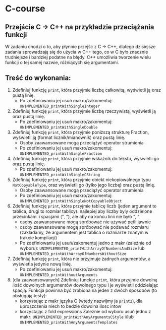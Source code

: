 # C-course
## Przejście C -> C++ na przykładzie przeciążania funkcji
W zadaniu chodzi o to, aby płynnie przejść z C -> C++,
dlatego dzisiejsze zadania sprowadzają się do użycia w C++ tego,
co w C było znacznie trudniejsze i bardziej podatne na błędy.
C++ umożliwia tworzenie wielu funkcji o tej samej nazwie, różniących się argumentami.

Treść do wykonania:
-----
1. Zdefiniuj funkcję `print`, która przyjmie liczbę całkowitą, wyświetli ją oraz pustą linię.
   - Po zdefiniowaniu jej usuń makro/zakomentuj: `UNIMPLEMENTED_printWithSingleInteger`
2. Zdefiniuj funkcję `print`, która przyjmie liczbę rzeczywistą, wyświetli ją oraz pustą linię.
   - Po zdefiniowaniu jej usuń makro/zakomentuj: `UNIMPLEMENTED_printWithSingleDouble`
3. Zdefiniuj funkcję `print`, która przyjmie poniższą strukturę Fraction, wyświetli ją (format licznik/mianownik) oraz pustą linię.
   - Osoby zaawansowane mogą przeciążyć operator strumienia
   - Po zdefiniowaniu jej usuń makro/zakomentuj: `UNIMPLEMENTED_printWithSingleFraction`
4. Zdefiniuj funkcję `print`, która przyjmie wskaźnik do tekstu, wyświetli go oraz pustą linię.
   - Po zdefiniowaniu jej usuń makro/zakomentuj: `UNIMPLEMENTED_printWithSingleCString`
5. Zdefiniuj funkcję `print`, która przyjmie obiekt niekopiowalnego typu `NotCopyableType`, oraz wyświetli go (tylko jego liczbę) oraz pustą linię.
   - Osoby zaawansowane mogą przeciążyć operator strumienia
   - Po zdefiniowaniu jej usuń makro/zakomentuj: `UNIMPLEMENTED_printWithSingleNotCopyableObject`
6. Zdefiniuj funkcję `print`, która przyjmie tablicę liczb (jeden argument to tablica, drugi to rozmiar tablicy).
   najlepiej aby liczby byly oddzielone przecinkami i spacjami (", "), ale aby na końcu linii nie było ", "
   - osoby zaawansowane mogą spróbować nie używać pętli jawnie
   - osoby zaawansowane mogą spróbować nie podawać rozmiaru (zakładamy, że argumentem jest tablica o rozmiarze znanym w trakcie kompilacji)
   - Po zdefiniowaniu jej usuń/zakomentuj jedno z makr (zależnie od wyboru): `UNIMPLEMENTED_printWithArrayOfNumbersAndSize` lub `UNIMPLEMENTED_printWithArrayOfNumbersWithoutSize`
7. Zdefiniuj funkcję `print`, która nie przyjmuje żadnych argumentów, a wyświetla jedynie nową linię.
   - Po zdefiniowaniu jej usuń makro/zakomentuj: `UNIMPLEMENTED_printWithoutArguments`
8. [dla zaawansowanych] Zdefiniuj funckje `print`, która przyjmie dowolną ilość dowolnych argumentów dowolnego typu i je wyświetli oddzielając spacją.
   Funkcja powinna być zrobiona na jeden z dwóch sposobów (to obsługują testy):
   - korzystając z makr języka C (wtedy nazwijmy ja `print2`), dla uproszczenia niech to bedzie dowolna ilosc intow
   - korzystając z fold expressions
   Zależnie od wyboru usuń jedno z makr: `UNIMPLEMENTED_printWithAnyArgumentsCStyle` i/lub `UNIMPLEMENTED_printWithAnyArgumentsTemplates`
